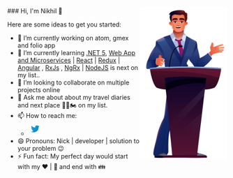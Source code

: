 <img align="right" src="https://github.com/nikhilrstg18/nikhilrstg18/blob/main/nik_gh.jpg" alt="Illustration of Nikhil speaking at a conference/webinar " width=200px height=350px/>
### Hi, I'm Nikhil 👋

Here are some ideas to get you started:

- 🔭 I’m currently working on atom, gmex and folio app
- 🌱 I’m currently learning [.NET 5](https://dotnet.microsoft.com/download), [Web App and Microservices](https://dotnet.microsoft.com/apps/aspnet) | [React](https://reactjs.org/) | [Redux](https://react-redux.js.org/) | [Angular](https://angular.io/) , [RxJs](https://www.learnrxjs.io/) , [NgRx](https://ngrx.io/) | [NodeJS](https://nodejs.org/) is next on my list.. 
- 👯 I’m looking to collaborate on multiple projects online 
- 💬 Ask me about about my travel diaries and next place 🛫🚀🏍 on my list. 
- 📫 How to reach me:<br />
  - [![@rustagi_nikhil](https://github.com/nikhilrstg18/nikhilrstg18/blob/main/twitter_icon.png)](https://twitter.com/rustagi_nikhil)
- 😄 Pronouns: Nick | developer | solution to your problem 😉
- ⚡ Fun fact: My perfect day would start with my :heart: | :musical_note: and end with :family: 
